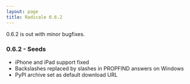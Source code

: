 ```yaml
---
layout: page
title: Radicale 0.6.2
---
```


0.6.2 is out with minor bugfixes.

### 0.6.2 - Seeds
	
* iPhone and iPad support fixed
* Backslashes replaced by slashes in PROPFIND answers on Windows
* PyPI archive set as default download URL

